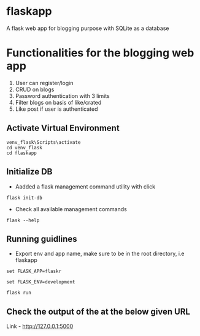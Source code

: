 # flaskapp
A flask web app for blogging purpose with SQLite as a database

# Functionalities for the blogging web app
1. User can register/login
2. CRUD on blogs
3. Password authentication with 3 limits
4. Filter blogs on basis of like/crated
5. Like post if user is authenticated

## Activate Virtual Environment
```
venv_flask\Scripts\activate
cd venv_flask
cd flaskapp
```

## Initialize DB

- Aadded a flask management command utility with click
```
flask init-db
```

- Check all available management commands
```
flask --help
```

## Running guidlines

-  Export env and app name, make sure to be in the root directory, i.e flaskapp

```
set FLASK_APP=flaskr

set FLASK_ENV=development

flask run
```
## Check the output of the at the below given URL
Link - http://127.0.0.1:5000
